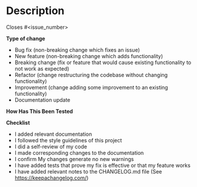 # Description
<!-- Please include a summary of the changes and the related issue. Please also include relevant motivation and context. List any dependencies that are required for this change. -->

Closes #<issue_number>

**Type of change**
<!--  Please delete options that are not relevant. Remember to title the PR according to the type of change  -->

- Bug fix (non-breaking change which fixes an issue)
- New feature (non-breaking change which adds functionality)
- Breaking change (fix or feature that would cause existing functionality to not work as expected)
- Refactor (change restructuring the codebase without changing functionality)
- Improvement (change adding some improvement to an existing functionality)
- Documentation update

**How Has This Been Tested**
<!--  Please add some reference about how your feature has been tested.  -->

**Checklist**
<!--  Please go over the list and make sure you've taken everything into account -->

- I added relevant documentation
- I followed the style guidelines of this project
- I did a self-review of my code
- I made corresponding changes to the documentation
- I confirm My changes generate no new warnings
- I have added tests that prove my fix is effective or that my feature works
- I have added relevant notes to the CHANGELOG.md file (See https://keepachangelog.com/)
